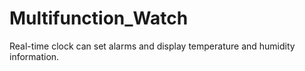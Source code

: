 # Multifunction_Watch
Real-time clock can set alarms and display temperature and humidity information.
